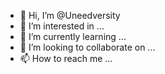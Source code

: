 - 👋 Hi, I’m @Uneedversity
- 👀 I’m interested in ...
- 🌱 I’m currently learning ...
- 💞️ I’m looking to collaborate on ...
- 📫 How to reach me ...

<!---
Uneedversity/Uneedversity is a ✨ special ✨ repository because its `README.md` (this file) appears on your GitHub profile.
You can click the Preview link to take a look at your changes.
--->
